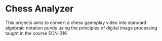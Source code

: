 # Chess Analyzer

This projects aims to convert a chess gameplay video into standard algebraic notation purely using the principles of digital image processing taught in the course ECN-316